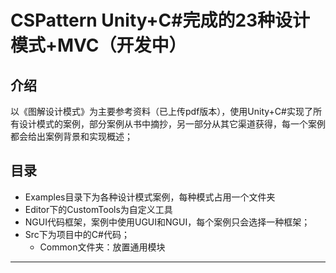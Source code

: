 # CSPattern Unity+C#完成的23种设计模式+MVC（开发中）

## 介绍

以《图解设计模式》为主要参考资料（已上传pdf版本），使用Unity+C#实现了所有设计模式的案例，部分案例从书中摘抄，另一部分从其它渠道获得，每一个案例都会给出案例背景和实现概述；

## 目录
- Examples目录下为各种设计模式案例，每种模式占用一个文件夹
- Editor下的CustomTools为自定义工具
- NGUI代码框架，案例中使用UGUI和NGUI，每个案例只会选择一种框架；
- Src下为项目中的C#代码；
  - Common文件夹：放置通用模块

-----

## 
